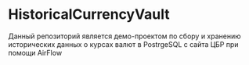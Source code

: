 # HistoricalCurrencyVault
Данный репозиторий является демо-проектом по сбору и хранению исторических данных о курсах валют в PostrgeSQL с сайта ЦБР при помощи AirFlow
